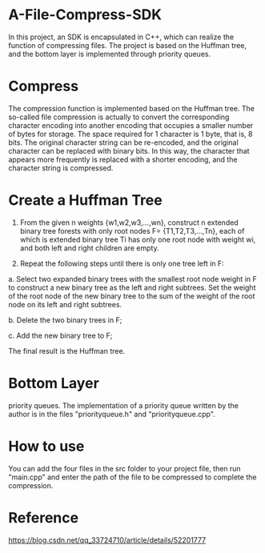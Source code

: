 # A-File-Compress-SDK
In this project, an SDK is encapsulated in C++, which can realize the function of compressing files. The project is based on the Huffman tree, and the bottom layer is implemented through priority queues.

# Compress
The compression function is implemented based on the Huffman tree. The so-called file compression is actually to convert the corresponding character encoding into another encoding that occupies a smaller number of bytes for storage. The space required for 1 character is 1 byte, that is, 8 bits. The original character string can be re-encoded, and the original character can be replaced with binary bits. In this way, the character that appears more frequently is replaced with a shorter encoding, and the character string is compressed.

# Create a Huffman Tree
1. From the given n weights {w1,w2,w3,...,wn}, construct n extended binary tree forests with only root nodes F= {T1,T2,T3,...,Tn}, each of which is extended binary tree Ti has only one root node with weight wi, and both left and right children are empty.

2. Repeat the following steps until there is only one tree left in F:

a. Select two expanded binary trees with the smallest root node weight in F to construct a new binary tree as the left and right subtrees. Set the weight of the root node of the new binary tree to the sum of the weight of the root node on its left and right subtrees.

b. Delete the two binary trees in F;

c. Add the new binary tree to F;

The final result is the Huffman tree.

# Bottom Layer
priority queues. The implementation of a priority queue written by the author is in the files "priorityqueue.h" and "priorityqueue.cpp".

# How to use
You can add the four files in the src folder to your project file, then run "main.cpp" and enter the path of the file to be compressed to complete the compression.

# Reference
https://blog.csdn.net/qq_33724710/article/details/52201777
